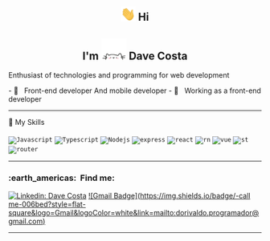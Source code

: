 
<h2 align="center">
  <img alt="Hello" src="https://raw.githubusercontent.com/dev-akshat/archive/main/images/gifs/others/Hi.gif" width="29px"> 
  Hi
</h2>

<h2 align="center">
    I'm
    <img alt="popup_cat" src="https://raw.githubusercontent.com/dev-akshat/archive/main/images/gifs/others/giphy.webp" width="50">
    Dave Costa
</h2>
<p>Enthusiast of technologies and programming for web development</p>
- 🤔 &nbsp; Front-end developer And mobile developer
- 💼 &nbsp; Working as a front-end developer
<hr/>
🚀 My Skills
<br/>
<br/>
<code><img height="32" src="https://img.shields.io/badge/JavaScript-F7DF1E?style=for-the-badge&logo=javascript&logoColor=black" alt="Javascript"/></code>
<code><img height="32" src="https://img.shields.io/badge/TypeScript-007ACC?style=for-the-badge&logo=typescript&logoColor=white" alt="Typescript"/></code>
<code><img height="32" src="https://img.shields.io/badge/Node.js-43853D?style=for-the-badge&logo=node.js&logoColor=white" alt="Nodejs"/></code>
<code><img height="32" src="https://img.shields.io/badge/Express.js-404D59?style=for-the-badge" alt="express"/></code>
<code><img height="32" src="https://img.shields.io/badge/React-20232A?style=for-the-badge&logo=react&logoColor=61DAFB" alt="react"/></code>
<code><img height="32" src="https://img.shields.io/badge/React_Native-20232A?style=for-the-badge&logo=react&logoColor=61DAFB" alt="rn"/></code>
<code><img height="32" src="https://img.shields.io/badge/Vue.js-35495E?style=for-the-badge&logo=vue.js&logoColor=4FC08D" alt="vue"/></code>
<code><img height="32" src="https://img.shields.io/badge/styled--components-DB7093?style=for-the-badge&logo=styled-components&logoColor=white" alt="st"/></code>
<code><img height="32" src="https://img.shields.io/badge/React_Router-CA4245?style=for-the-badge&logo=react-router&logoColor=white" alt="router"/></code>

<hr/>

<h3> :earth_americas: &nbsp;Find me: </h3> 

[![Linkedin: Dave Costa](https://img.shields.io/badge/-USERNAME-blue?style=flat-square&logo=Linkedin&logoColor=white&link=https://www.linkedin.com/in/dorivaldocosta)](https://www.linkedin.com/in/dorivaldocosta/)
[![Gmail Badge](https://img.shields.io/badge/-call me-006bed?style=flat-square&logo=Gmail&logoColor=white&link=mailto:dorivaldo.programador@gmail.com)](mailto:dorivaldo.programador@gmail.com)
<hr/>
